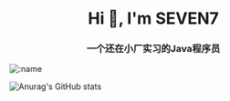 <h1 align="center">Hi 👋, I'm SEVEN7</h1>
<h3 align="center">一个还在小厂实习的Java程序员</h3>

<p align="left">
</p>


![:name](https://count.getloli.com/get/@:Huanghk7?theme=moebooru)

![Anurag's GitHub stats](https://github-readme-stats.vercel.app/api?username=Huanghk7&show_icons=true&theme=radical)
